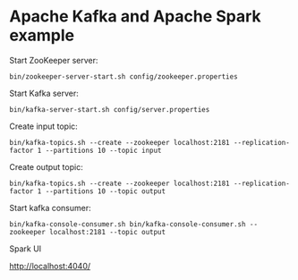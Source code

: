 # Apache Kafka and Apache Spark example

Start ZooKeeper server:

```
bin/zookeeper-server-start.sh config/zookeeper.properties
```

Start Kafka server:

```
bin/kafka-server-start.sh config/server.properties
```

Create input topic:

```
bin/kafka-topics.sh --create --zookeeper localhost:2181 --replication-factor 1 --partitions 10 --topic input
```

Create output topic:

```
bin/kafka-topics.sh --create --zookeeper localhost:2181 --replication-factor 1 --partitions 10 --topic output
```

Start kafka consumer:

```
bin/kafka-console-consumer.sh bin/kafka-console-consumer.sh --zookeeper localhost:2181 --topic output
```

Spark UI

[http://localhost:4040/](http://localhost:4040/)
